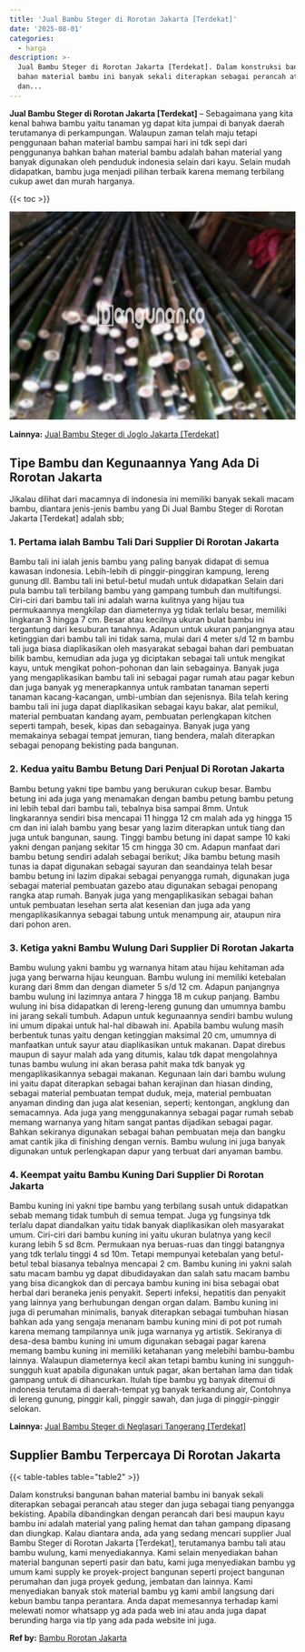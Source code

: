 ```yaml
---
title: 'Jual Bambu Steger di Rorotan Jakarta [Terdekat]'
date: '2025-08-01'
categories:
  - harga
description: >-
  Jual Bambu Steger di Rorotan Jakarta [Terdekat]. Dalam konstruksi bangunan
  bahan material bambu ini banyak sekali diterapkan sebagai perancah atau steger
  dan...
---
```


**Jual Bambu Steger di Rorotan Jakarta \[Terdekat\]** – Sebagaimana yang kita kenal bahwa bambu yaitu tanaman yg dapat kita jumpai di banyak daerah terutamanya di perkampungan. Walaupun zaman telah maju tetapi penggunaan bahan material bambu sampai hari ini tdk sepi dari penggunanya bahkan bahan material bambu adalah bahan material yang banyak digunakan oleh penduduk indonesia selain dari kayu. Selain mudah didapatkan, bambu juga menjadi pilihan terbaik karena memang terbilang cukup awet dan murah harganya.

{{< toc >}}

![Jual Bambu Steger di Rorotan Jakarta [Terdekat]](/images/jual-bambu-tali-21.png)

**Lainnya:** [Jual Bambu Steger di Joglo Jakarta \[Terdekat\]](https://bambu.bangunan.co/jual-bambu-steger-di-joglo-jakarta-terdekat/)

## Tipe Bambu dan Kegunaannya Yang Ada Di Rorotan Jakarta

Jikalau dilihat dari macamnya di indonesia ini memiliki banyak sekali macam bambu, diantara jenis-jenis bambu yang Di Jual Bambu Steger di Rorotan Jakarta \[Terdekat\] adalah sbb;

### 1\. Pertama ialah Bambu Tali Dari Supplier Di Rorotan Jakarta

Bambu tali ini ialah jenis bambu yang paling banyak didapat di semua kawasan indonesia. Lebih-lebih di pinggir-pinggiran kampung, lereng gunung dll. Bambu tali ini betul-betul mudah untuk didapatkan Selain dari pula bambu tali terbilang bambu yang gampang tumbuh dan multifungsi. Ciri-ciri dari bambu tali ini adalah warna kulitnya yang hijau tua permukaannya mengkilap dan diameternya yg tidak terlalu besar, memiliki lingkaran 3 hingga 7 cm. Besar atau kecilnya ukuran bulat bambu ini tergantung dari kesuburan tanahnya. Adapun untuk ukuran panjangnya atau ketinggian dari bambu tali ini tidak sama, mulai dari 4 meter s/d 12 m bambu tali juga biasa diaplikasikan oleh masyarakat sebagai bahan dari pembuatan bilik bambu, kemudian ada juga yg diciptakan sebagai tali untuk mengikat kayu, untuk mengikat pohon-pohonan dan lain sebagainya. Banyak juga yang mengaplikasikan bambu tali ini sebagai pagar rumah atau pagar kebun dan juga banyak yg menerapkannya untuk rambatan tanaman seperti tanaman kacang-kacangan, umbi-umbian dan sejenisnya. Bila telah kering bambu tali ini juga dapat diaplikasikan sebagai kayu bakar, alat pemikul, material pembuatan kandang ayam, pembuatan perlengkapan kitchen seperti tampah, besek, kipas dan sebagainya. Banyak juga yang memakainya sebagai tempat jemuran, tiang bendera, malah diterapkan sebagai penopang bekisting pada bangunan.

### 2\. Kedua yaitu Bambu Betung Dari Penjual Di Rorotan Jakarta

Bambu betung yakni tipe bambu yang berukuran cukup besar. Bambu betung ini ada juga yang menamakan dengan bambu petung bambu petung ini lebih tebal dari bambu tali, tebalnya bisa sampai 8mm. Untuk lingkarannya sendiri bisa mencapai 11 hingga 12 cm malah ada yg hingga 15 cm dan ini ialah bambu yang besar yang lazim diterapkan untuk tiang dan juga untuk bangunan, saung. Tinggi bambu betung ini dapat sampe 10 kaki yakni dengan panjang sekitar 15 cm hingga 30 cm. Adapun manfaat dari bambu betung sendiri adalah sebagai berikut; Jika bambu betung masih tunas ia dapat digunakan sebagai sayuran dan seandainya telah besar bambu betung ini lazim dipakai sebagai penyangga rumah, digunakan juga sebagai material pembuatan gazebo atau digunakan sebagai penopang rangka atap rumah. Banyak juga yang mengaplikasikan sebagai bahan untuk pembuatan lesehan serta alat kesenian dan juga ada yang mengaplikasikannya sebagai tabung untuk menampung air, ataupun nira dari pohon aren.

### 3\. Ketiga yakni Bambu Wulung Dari Supplier Di Rorotan Jakarta

Bambu wulung yakni bambu yg warnanya hitam atau hijau kehitaman ada juga yang berwarna hijau keunguan. Bambu wulung ini memiliki ketebalan kurang dari 8mm dan dengan diameter 5 s/d 12 cm. Adapun panjangnya bambu wulung ini lazimnya antara 7 hingga 18 m cukup panjang. Bambu wulung ini bisa didapatkan di lereng-lereng gunung dan umumnya bambu ini jarang sekali tumbuh. Adapun untuk kegunaannya sendiri bambu wulung ini umum dipakai untuk hal-hal dibawah ini. Apabila bambu wulung masih berbentuk tunas yaitu dengan ketinggian maksimal 20 cm, umumnya di manfaatkan untuk sayur atau diaplikasikan untuk makanan. Dapat direbus maupun di sayur malah ada yang ditumis, kalau tdk dapat mengolahnya tunas bambu wulung ini akan berasa pahit maka tdk banyak yg mengaplikasikannya sebagai makanan. Kegunaan lain dari bambu wulung ini yaitu dapat diterapkan sebagai bahan kerajinan dan hiasan dinding, sebagai material pembuatan tempat duduk, meja, material pembuatan anyaman dinding dan juga alat kesenian, seperti; kentongan, angklung dan semacamnya. Ada juga yang menggunakannya sebagai pagar rumah sebab memang warnanya yang hitam sangat pantas dijadikan sebagai pagar. Bahkan sekiranya digunakan sebagai bahan pembuatan meja dan bangku amat cantik jika di finishing dengan vernis. Bambu wulung ini juga banyak digunakan untuk perlengkapan dapur yang terbuat dari anyaman bambu.

### 4\. Keempat yaitu Bambu Kuning Dari Supplier Di Rorotan Jakarta

Bambu kuning ini yakni tipe bambu yang terbilang susah untuk didapatkan sebab memang tidak tumbuh di semua tempat. Juga yg fungsinya tdk terlalu dapat diandalkan yaitu tidak banyak diaplikasikan oleh masyarakat umum. Ciri-ciri dari bambu kuning ini yaitu ukuran bulatnya yang kecil kurang lebih 5 sd 8cm. Permukaan nya beruas-ruas dan tinggi batangnya yang tdk terlalu tinggi 4 sd 10m. Tetapi mempunyai ketebalan yang betul-betul tebal biasanya tebalnya mencapai 2 cm. Bambu kuning ini yakni salah satu macam bambu yg dapat dibudidayakan dan salah satu macam bambu yang bisa dicangkok dan di percaya bambu kuning ini bisa sebagai obat herbal dari beraneka jenis penyakit. Seperti infeksi, hepatitis dan penyakit yang lainnya yang berhubungan dengan organ dalam. Bambu kuning ini juga di perumahan minimalis, banyak diterapkan sebagai tumbuhan hiasan bahkan ada yang sengaja menanam bambu kuning mini di pot pot rumah karena memang tampilannya unik juga warnanya yg artistik. Sekiranya di desa-desa bambu kuning ini umum digunakan sebagai pagar karena memang bambu kuning ini memiliki ketahanan yang melebihi bambu-bambu lainnya. Walaupun diameternya kecil akan tetapi bambu kuning ini sungguh-sungguh kuat apabila digunakan untuk pagar, akan bertahan lama dan tidak gampang untuk di dihancurkan. Itulah tipe bambu yg banyak ditemui di indonesia terutama di daerah-tempat yg banyak terkandung air, Contohnya di lereng gunung, pinggir kali, pinggir sawah, dan juga di pinggir-pinggir selokan.

**Lainnya:** [Jual Bambu Steger di Neglasari Tangerang \[Terdekat\]](https://bambu.bangunan.co/jual-bambu-steger-di-neglasari-tangerang-terdekat/)

## Supplier Bambu Terpercaya Di Rorotan Jakarta

{{< table-tables table="table2" >}}

Dalam konstruksi bangunan bahan material bambu ini banyak sekali diterapkan sebagai perancah atau steger dan juga sebagai tiang penyangga bekisting. Apabila dibandingkan dengan perancah dari besi maupun kayu bambu ini adalah material yang paling hemat dan tahan gampang dipasang dan diungkap. Kalau diantara anda, ada yang sedang mencari supplier Jual Bambu Steger di Rorotan Jakarta \[Terdekat\], terutamanya bambu tali atau bambu wulung, kami menyediakannya. Kami selain menyediakan bahan material bangunan seperti pasir dan batu, kami juga menyediakan bambu yg umum kami supply ke proyek-project bangunan seperti project bangunan perumahan dan juga proyek gedung, jembatan dan lainnya. Kami menyediakan banyak stok material bambu yg kami ambil langsung dari kebun bambu tanpa perantara. Anda dapat memesannya terhadap kami melewati nomor whatsapp yg ada pada web ini atau anda juga dapat berunding harga via tlp yang ada pada website ini juga.

**Ref by:** [Bambu Rorotan Jakarta](https://id.wikipedia.org/wiki/Bambu)

